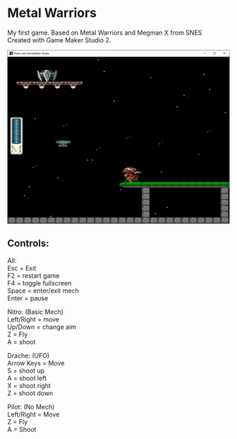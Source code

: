 # Metal Warriors

My first game. Based on Metal Warriors and Megman X from SNES  
Created with Game Maker Studio 2.  

![Screenshot](https://github.com/timeblade0/metal_warriors/blob/main/screenshot.png)

Controls:  
------------------  
All:  
  Esc = Exit  
  F2 = restart game  
  F4 = toggle fullscreen  
  Space = enter/exit mech  
  Enter = pause  

Nitro: (Basic Mech)  
  Left/Right = move  
  Up/Down = change aim  
  Z = Fly  
  A = shoot  

Drache: (UFO)  
  Arrow Keys = Move  
  S = shoot up  
  A = shoot left  
  X = shoot right  
  Z = shoot down  

Pilot: (No Mech)  
  Left/Right = Move  
  Z = Fly  
  A = Shoot  
